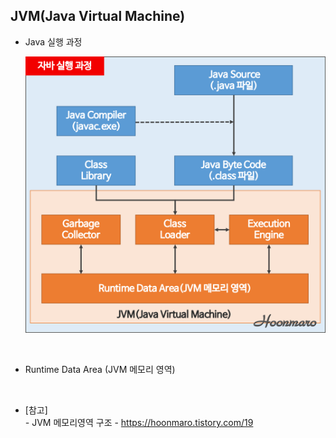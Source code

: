 ## JVM(Java Virtual Machine)

* Java 실행 과정
  
  ![Alt text](./images/java_execution_process.png)

<br>

* Runtime Data Area (JVM 메모리 영역)


<br>

* [참고]<br>
  *-* JVM 메모리영역 구조 - https://hoonmaro.tistory.com/19<br>